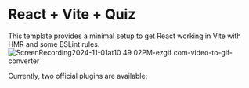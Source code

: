 # React + Vite + Quiz

This template provides a minimal setup to get React working in Vite with HMR and some ESLint rules.
![ScreenRecording2024-11-01at10 49 02PM-ezgif com-video-to-gif-converter](https://github.com/user-attachments/assets/2457eecb-4d7f-4929-9048-01b8954da522)

Currently, two official plugins are available:

